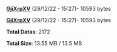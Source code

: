 [**GjiXrpXV**](/data/GjiXrpXV.txt) (29/12/22 - 15:27)- 10593 bytes

[**GjiXrpXV**](/data/GjiXrpXV.txt) (29/12/22 - 15:27)- 10593 bytes

**Total Datas**: 2172

**Total Size**: 13.55 MB / 13.5 MB